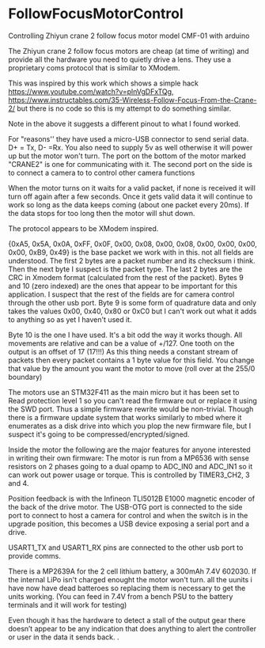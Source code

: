 # FollowFocusMotorControl
Controlling Zhiyun crane 2 follow focus motor model CMF-01 with arduino

The Zhiyun crane 2 follow focus motors are cheap (at time of writing) and provide all the hardware you need to quietly drive a lens. They use a proprietary coms protocol that is similar to XModem.

This was inspired by this work which shows a simple hack https://www.youtube.com/watch?v=plnVgDFxTQg, https://www.instructables.com/35-Wireless-Follow-Focus-From-the-Crane-2/ but there is no code so this is my attempt to do something similar.

Note in the above it suggests a different pinout to what I found worked.

For "reasons'' they have used a micro-USB connector to send serial data. D+ = Tx, D- =Rx. You also need to supply 5v as well otherwise it will power up but the motor won't turn. The port on the bottom of the motor marked "CRANE2" is one for communicating with it. The second port on the side is to connect a camera to to control other camera functions

When the motor turns on it waits for a valid packet, if none is received it will turn off again after a few seconds. Once it gets valid data it will continue to work so long as the data keeps coming (about one packet every 20ms). If the data stops for too long then the motor will shut down.

The protocol appears to be XModem inspired.

{0xA5, 0x5A, 0x0A, 0xFF, 0x0F, 0x00, 0x08, 0x00, 0x08, 0x00, 0x00, 0x00, 0x00, 0xB9, 0x49} is the base packet we work with in this. not all fields are understood. The first 2 bytes are a packet number and its checksum i think. Then the next byte I suspect is the packet type. The last 2 bytes are the CRC in Xmodem format (calculated from the rest of the packet). Bytes 9 and 10 (zero indexed) are the ones that appear to be important for this application. I suspect that the rest of the fields are for camera control through the other usb port. Byte 9 is some form of quadrature data and only takes the values 0x00, 0x40, 0x80 or 0xC0 but I can't work out what it adds to anything so as yet I haven't used it.

Byte 10 is the one I have used. It's a bit odd the way it works though. All movements are relative and can be a value of +/127. One tooth on the output is an offset of 17 (17!!!) 
As this thing needs a constant stream of packets then every packet contains a 1 byte value for this field. You change that value by the amount you want the motor to move (roll over at the 255/0 boundary)

The motors use an STM32F411 as the main micro but it has been set to Read protection level 1 so you can't read the firmware out or replace it using the SWD port. Thus a simple firmware rewrite would be non-trivial. Though there is a firmware update system that works similarly to mbed where it enumerates as a disk drive into which you plop the new firmware file, but I suspect it's going to be compressed/encrypted/signed.

Inside the motor the following are the major features for anyone interested in writing their own firmware:
The motor is run from a MP6536 with sense resistors on 2 phases going to a dual opamp to ADC_IN0 and ADC_IN1 so it can work out power usage or torque. This is controlled by TIMER3_CH2, 3 and 4. 

Position feedback is with the Infineon TLI5012B E1000 magnetic encoder of the back of the drive motor. The USB-OTG port is connected to the side port to connect to host a camera for control and when the switch is in the upgrade position, this becomes a USB device exposing a serial port and a drive. 

USART1_TX and USART1_RX pins are connected to the other usb port to provide comms. 

There is a MP2639A for the 2 cell lithium battery, a 300mAh 7.4V 602030. If the internal LiPo isn't charged enought the motor won't turn. all the uunits i have now have dead batteroes so replacing them is necessary to get the units working. (You can feed in 7.4V from a bench PSU to the battery terminals and it will work for testing)

Even though it has the hardware to detect a stall of the output gear there doesn’t appear to be any indication that does anything to alert the controller or user in the data it sends back. .

